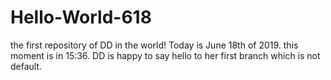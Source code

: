 # Hello-World-618
the first repository of DD in the world!
Today is June 18th of 2019. 
this moment is in 15:36. 
DD is happy to say hello to her first branch which is not default.
